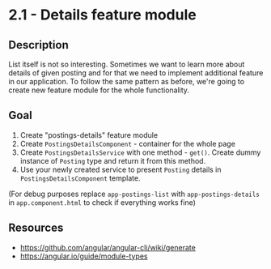 # 2.1 - Details feature module

## Description

List itself is not so interesting. Sometimes we want to learn more about details of given posting and for that we need to implement additional feature in our application. To follow the same pattern as before, we're going to create new feature module for the whole functionality.

## Goal

1. Create "postings-details" feature module
2. Create `PostingsDetailsComponent` - container for the whole page
3. Create `PostingsDetailsService` with one method - `get()`. Create dummy instance of `Posting` type and return it from this method.
4. Use your newly created service to present `Posting` details in `PostingsDetailsComponent` template.

(For debug purposes replace `app-postings-list` with `app-postings-details` in `app.component.html` to check if everything works fine)

## Resources

- https://github.com/angular/angular-cli/wiki/generate
- https://angular.io/guide/module-types
